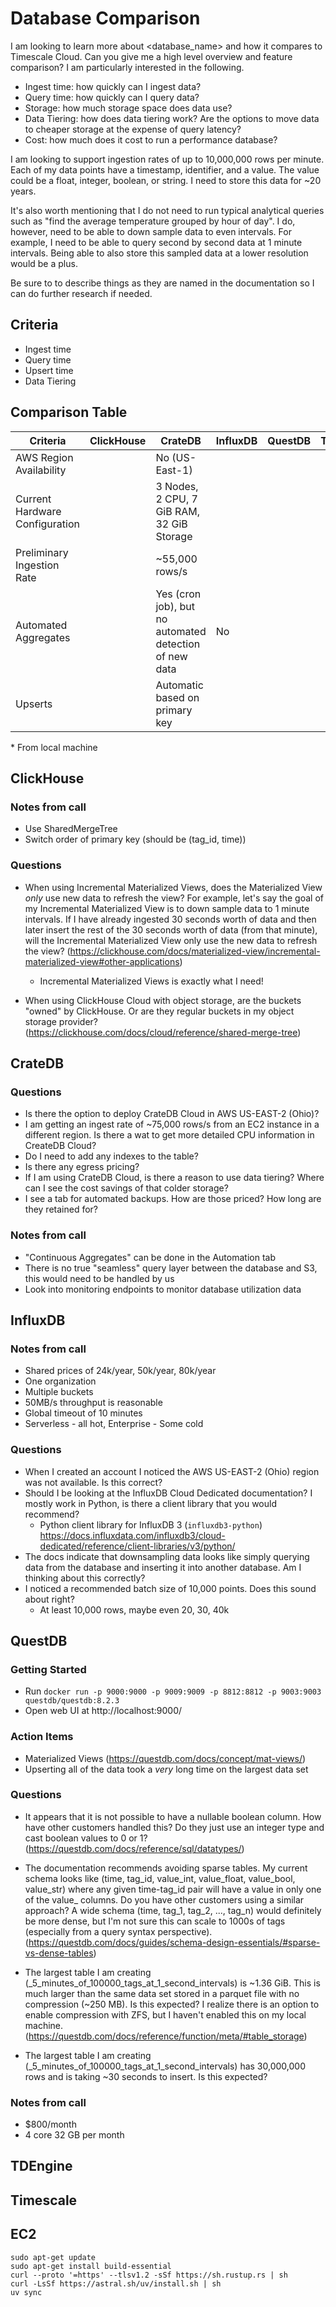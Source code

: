 # Database Comparison

I am looking to learn more about <database_name> and how it compares to Timescale Cloud. Can you give me a high level overview and feature comparison? I am particularly interested in the following.

- Ingest time: how quickly can I ingest data?
- Query time: how quickly can I query data?
- Storage: how much storage space does data use?
- Data Tiering: how does data tiering work? Are the options to move data to cheaper storage at the expense of query latency?
- Cost: how much does it cost to run a performance database?

I am looking to support ingestion rates of up to 10,000,000 rows per minute. Each of my data points have a timestamp, identifier, and a value. The value could be a float, integer, boolean, or string. I need to store this data for ~20 years.

It's also worth mentioning that I do not need to run typical analytical queries such as "find the average temperature grouped by hour of day". I do, however, need to be able to down sample data to even intervals. For example, I need to be able to query second by second data at 1 minute intervals. Being able to also store this sampled data at a lower resolution would be a plus.

Be sure to to describe things as they are named in the documentation so I can do further research if needed.

## Criteria

- Ingest time
- Query time
- Upsert time
- Data Tiering

## Comparison Table

| Criteria | ClickHouse | CrateDB | InfluxDB | QuestDB | TDEngine | Timescale |
|----------|------------|---------|----------|---------|----------|-----------|
| AWS Region Availability |  | No (US-East-1) |  |  |  |  |
| Current Hardware Configuration |  | 3 Nodes, 2 CPU, 7 GiB RAM, 32 GiB Storage |  |  |  |  |
| Preliminary Ingestion Rate |  | ~55,000 rows/s |  |  |  |  |
| Automated Aggregates |  | Yes (cron job), but no automated detection of new data | No |  |  |  |
| Upserts |  | Automatic based on primary key |  |  |  |  |

\* From local machine

## ClickHouse

### Notes from call

- Use SharedMergeTree
- Switch order of primary key (should be (tag_id, time))

### Questions

- When using Incremental Materialized Views, does the Materialized View *only* use new data to refresh the view? For example, let's say the goal of my Incremental Materialized View is to down sample data to 1 minute intervals. If I have already ingested 30 seconds worth of data and then later insert the rest of the 30 seconds worth of data (from that minute), will the Incremental Materialized View only use the new data to refresh the view? (https://clickhouse.com/docs/materialized-view/incremental-materialized-view#other-applications)
  - Incremental Materialized Views is exactly what I need!

- When using ClickHouse Cloud with object storage, are the buckets "owned" by ClickHouse. Or are they regular buckets in my object storage provider? (https://clickhouse.com/docs/cloud/reference/shared-merge-tree)

## CrateDB

### Questions

- Is there the option to deploy CrateDB Cloud in AWS US-EAST-2 (Ohio)?
- I am getting an ingest rate of ~75,000 rows/s from an EC2 instance in a different region. Is there a wat to get more detailed CPU information in CreateDB Cloud?
- Do I need to add any indexes to the table?
- Is there any egress pricing?
- If I am using CrateDB Cloud, is there a reason to use data tiering? Where can I see the cost savings of that colder storage?
- I see a tab for automated backups. How are those priced? How long are they retained for?

### Notes from call

- "Continuous Aggregates" can be done in the Automation tab
- There is no true "seamless" query layer between the database and S3, this would need to be handled by us
- Look into monitoring endpoints to monitor database utilization data

## InfluxDB

### Notes from call

- Shared prices of 24k/year, 50k/year, 80k/year
- One organization
- Multiple buckets
- 50MB/s throughput is reasonable
- Global timeout of 10 minutes
- Serverless - all hot, Enterprise - Some cold

### Questions

- When I created an account I noticed the AWS US-EAST-2 (Ohio) region was not available. Is this correct?
- Should I be looking at the InfluxDB Cloud Dedicated documentation? I mostly work in Python, is there a client library that you would recommend?
  - Python client library for InfluxDB 3 (`influxdb3-python`) https://docs.influxdata.com/influxdb3/cloud-dedicated/reference/client-libraries/v3/python/
- The docs indicate that downsampling data looks like simply querying data from the database and inserting it into another database. Am I thinking about this correctly?
- I noticed a recommended batch size of 10,000 points. Does this sound about right?
  - At least 10,000 rows, maybe even 20, 30, 40k

## QuestDB

### Getting Started

- Run `docker run -p 9000:9000 -p 9009:9009 -p 8812:8812 -p 9003:9003 questdb/questdb:8.2.3`
- Open web UI at http://localhost:9000/

### Action Items

- Materialized Views (https://questdb.com/docs/concept/mat-views/)
- Upserting all of the data took a *very* long time on the largest data set

### Questions

- It appears that it is not possible to have a nullable boolean column. How have other customers handled this? Do they just use an integer type and cast boolean values to 0 or 1? (https://questdb.com/docs/reference/sql/datatypes/)

- The documentation recommends avoiding sparse tables. My current schema looks like (time, tag_id, value_int, value_float, value_bool, value_str) where any given time-tag_id pair will have a value in only one of the value_ columns. Do you have other customers using a similar approach? A wide schema (time, tag_1, tag_2, ..., tag_n) would definitely be more dense, but I'm not sure this can scale to 1000s of tags (especially from a query syntax perspective). (https://questdb.com/docs/guides/schema-design-essentials/#sparse-vs-dense-tables)

- The largest table I am creating (_5_minutes_of_100000_tags_at_1_second_intervals) is ~1.36 GiB. This is much larger than the same data set stored in a parquet file with no compression (~250 MB). Is this expected? I realize there is an option to enable compression with ZFS, but I haven't enabled this on my local machine. (https://questdb.com/docs/reference/function/meta/#table_storage)

- The largest table I am creating (_5_minutes_of_100000_tags_at_1_second_intervals) has 30,000,000 rows and is taking ~30 seconds to insert. Is this expected?

### Notes from call

- $800/month
- 4 core 32 GB per month

## TDEngine

## Timescale

## EC2
```
sudo apt-get update
sudo apt-get install build-essential
curl --proto '=https' --tlsv1.2 -sSf https://sh.rustup.rs | sh
curl -LsSf https://astral.sh/uv/install.sh | sh
uv sync
```